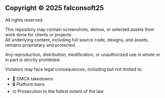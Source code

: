## Copyright © 2025 falconsoft25

All rights reserved.

This repository may contain screenshots, demos, or selected assets from work done for clients or projects.  
All underlying content, including full source code, designs, and assets, remains proprietary and protected.  

Any reproduction, distribution, modification, or unauthorized use in whole or in part is strictly prohibited.  

Violators may face legal consequences, including but not limited to:
- 🚫 DMCA takedowns  
- 🔒 Platform bans  
- ⚖️ Prosecution to the fullest extent of the law
